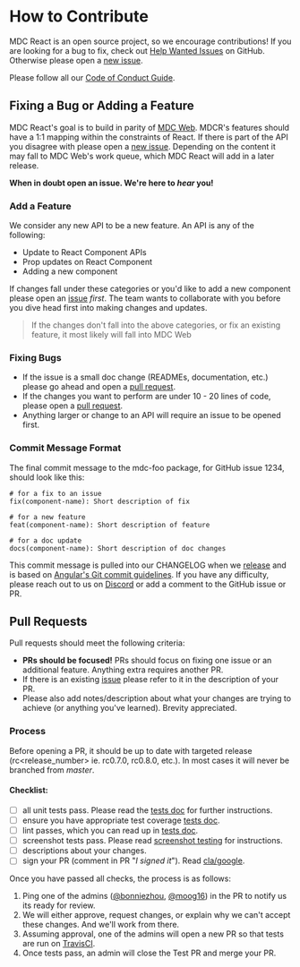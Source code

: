 # How to Contribute

MDC React is an open source project, so we encourage contributions! If you are
looking for a bug to fix, check out [Help Wanted Issues](https://github.com/material-components/material-components-web-react/issues?q=is%3Aopen+is%3Aissue+label%3A%22help+wanted%22) on GitHub. Otherwise please open a [new issue](https://github.com/material-components/material-components-web-react/issues/new).

Please follow all our [Code of Conduct Guide](https://github.com/material-components/material-components/blob/develop/CODE_OF_CONDUCT.md).

## Fixing a Bug or Adding a Feature

MDC React's goal is to build in parity of [MDC Web](https://github.com/material-components/material-components-web). MDCR's features should have a 1:1 mapping within the constraints of React. If there is part of the API you disagree with please open a [new issue](https://github.com/material-components/material-components-web-react/issues/new). Depending on the content it may fall to MDC Web's work queue, which MDC React will add in a later release.

**When in doubt open an issue. We're here to _hear_ you!**

### Add a Feature

We consider any new API to be a new feature. An API is any of the following:

* Update to React Component APIs
* Prop updates on React Component
* Adding a new component

If changes fall under these categories or you'd like to add a new component please open an [issue](https://github.com/material-components/material-components-web-react/issues/new) _first_. The team wants to collaborate with you before you dive head first into making changes and updates.

> If the changes don't fall into the above categories, or fix an existing feature, it most likely will fall into MDC Web

### Fixing Bugs

* If the issue is a small doc change (READMEs, documentation, etc.) please go ahead and open a [pull request](https://github.com/material-components/material-components-web-react/pulls).
* If the changes you want to perform are under 10 - 20 lines of code, please open a [pull request](https://github.com/material-components/material-components-web-react/pulls).
* Anything larger or change to an API will require an issue to be opened first.

### Commit Message Format

The final commit message to the mdc-foo package, for GitHub issue 1234, should look like this:

```
# for a fix to an issue
fix(component-name): Short description of fix

# for a new feature
feat(component-name): Short description of feature

# for a doc update
docs(component-name): Short description of doc changes
```

This commit message is pulled into our CHANGELOG when we [release](../release.md) and is based on [Angular's Git commit guidelines](https://github.com/angular/angular.js/blob/master/DEVELOPERS.md#commits). If you have any difficulty, please reach out to us on [Discord](https://discord.gg/material-components) or add a comment to the GitHub issue or PR.

## Pull Requests

Pull requests should meet the following criteria:

* **PRs should be focused!** PRs should focus on fixing one issue or an additional feature. Anything extra requires another PR.
* If there is an existing [issue](https://github.com/material-components/material-components-web-react/issues) please refer to it in the description of your PR.
* Please also add notes/description about what your changes are trying to achieve (or anything you've learned). Brevity appreciated.

### Process

Before opening a PR, it should be up to date with targeted release (rc<release_number> ie. rc0.7.0, rc0.8.0, etc.). In most cases it will never be branched from _master_.

#### Checklist:

- [ ] all unit tests pass. Please read the [tests doc](./running-tests.md) for further instructions.
- [ ] ensure you have appropriate test coverage [tests doc](./running-tests.md#test-coverage).
- [ ] lint passes, which you can read up in [tests doc](./running-tests.md#running-lint).
- [ ] screenshot tests pass. Please read [screenshot testing](../screenshot-tests.md) for instructions.
- [ ] descriptions about your changes.
- [ ] sign your PR (comment in PR "_I signed it_"). Read [cla/google](https://cla.developers.google.com/a_zbout/google-individual).

Once you have passed all checks, the process is as follows:

1. Ping one of the admins ([@bonniezhou](https://github.com/bonniezhou), [@moog16](https://github.com/moog16)) in the PR to notify us its ready for review.
1. We will either approve, request changes, or explain why we can't accept these changes. And we'll work from there.
1. Assuming approval, one of the admins will open a new PR so that tests are run on [TravisCI](https://travis-ci.com/material-components/material-components-web-react).
1. Once tests pass, an admin will close the Test PR and merge your PR.
